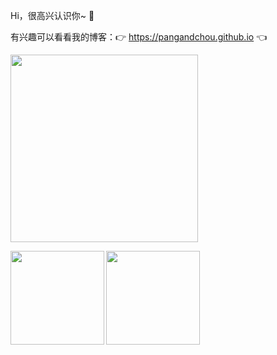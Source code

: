 Hi，很高兴认识你~ 🙆  

有兴趣可以看看我的博客：👉 https://pangandchou.github.io 👈

<img src="https://i.imgur.com/2Lja89L.gif" width="300" >

<p align="left">
  <a href="https://github.com/pangandchou">
    <img
      align="left"
      height="150em"
      src="https://github-readme-stats.vercel.app/api?username=pangandchou&show_icons=true&include_all_commits=true&count_private=true&theme=tokyonight"
    />
  </a>
  <a href="https://github.com/pangandchou">
    <img
      align="left"
      height="150em"
      src="https://github-readme-stats.vercel.app/api/top-langs/?username=pangandchou&show_icons=true&include_all_commits=true&count_private=true&layout=compact&theme=tokyonight"
    />
  </a>
</p>
 

